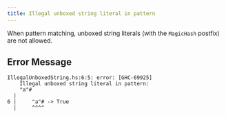 ```yaml
---
title: Illegal unboxed string literal in pattern
---
```


When pattern matching, unboxed string literals (with the `MagicHash` postfix) are not allowed.

## Error Message
```
IllegalUnboxedString.hs:6:5: error: [GHC-69925]
    Illegal unboxed string literal in pattern:
    "a"#
  |
6 |     "a"# -> True
  |     ^^^^
```
